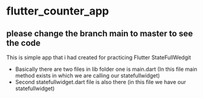 # flutter_counter_app
## please change the branch main to master to see the code
This is simple app that i had created for practicing Flutter StateFullWedgit
- Basically there are two files in lib folder one is main.dart (In this file main method exists in which we are calling our statefullwidget)
- Second statefullwidget.dart file is also there (in this file we have our statefullwidget)
